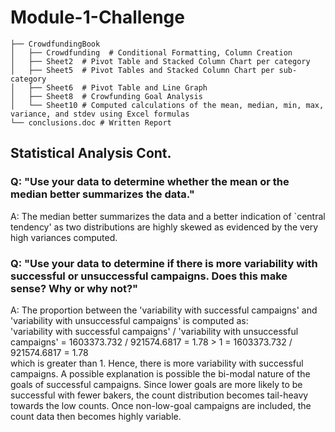 # Module-1-Challenge

```
├── CrowdfundingBook
│   ├── Crowdfunding  # Conditional Formatting, Column Creation
│   ├── Sheet2  # Pivot Table and Stacked Column Chart per category
│   ├── Sheet5  # Pivot Tables and Stacked Column Chart per sub-category
│   ├── Sheet6  # Pivot Table and Line Graph
│   ├── Sheet8  # Crowfunding Goal Analysis
│   └── Sheet10 # Computed calculations of the mean, median, min, max, variance, and stdev using Excel formulas
└── conclusions.doc # Written Report
```

## Statistical Analysis Cont.
### Q: "Use your data to determine whether the mean or the median better summarizes the data."
A: The median better summarizes the data and a better indication of `central tendency' as two distributions are highly skewed as evidenced by the very high variances computed.

### Q: "Use your data to determine if there is more variability with successful or unsuccessful campaigns. Does this make sense? Why or why not?"
A: The proportion between the 'variability with successful campaigns' and 'variability with unsuccessful campaigns' is computed as: \
'variability with successful campaigns' / 'variability with unsuccessful campaigns' = 1603373.732 / 921574.6817 = 1.78 > 1
= 1603373.732 / 921574.6817 = 1.78 \
which is greater than 1. Hence, there is more variability with successful campaigns. A possible explanation is possible the bi-modal nature of the goals of successful campaigns.
Since lower goals are more likely to be successful with fewer bakers, the count distribution becomes tail-heavy towards the low counts. Once non-low-goal campaigns are included, the count data then becomes highly variable.
